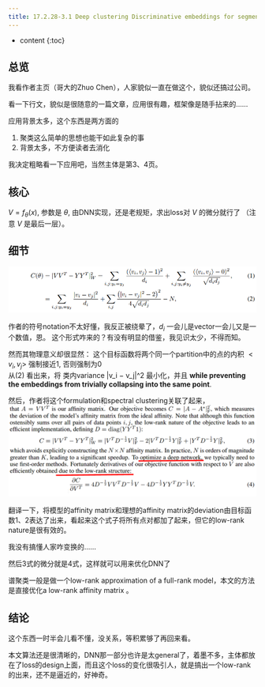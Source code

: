 ```yaml
--- 
title: 17.2.28-3.1 Deep clustering Discriminative embeddings for segmentation and separation
---
```



* content
{:toc}

##  总览
我看作者主页（哥大的Zhuo Chen），人家貌似一直在做这个，貌似还搞过公司。

看一下行文，貌似是很随意的一篇文章，应用很有趣，框架像是随手拈来的……

应用背景太多，这个东西是两方面的
1. 聚类这么简单的思想也能干如此复杂的事
2. 背景太多，不方便读者去消化

我决定粗略看一下应用吧，当然主体是第3、4页。

## 核心
$V = f_θ(x)$, 参数是 $\theta$, 由DNN实现，还是老规矩，求出loss对 $V$ 的微分就行了 （注意 $V$ 是最后一层）。

## 细节
![](DeepclusteringDiscriminativeembeddings/公式1.png)

作者的符号notation不太好懂，我反正被绕晕了，$d_i$ 一会儿是vector一会儿又是一个数值，恩。
这个形式咋来的？有没有明显的借鉴，我见识太少，不得而知。

然而其物理意义却很显然：
这个目标函数将两个同一个partition中的点的内积 $<v_i , v_j>$ 强制接近1, 否则强制为0  
从(2) 看出来，将 类内variance |v_i − v_j|^2 最小化，并且 __while preventing the embeddings from trivially collapsing into the same point__.

然后，作者将这个formulation和spectral clustering关联了起来，
![](DeepclusteringDiscriminativeembeddings/公式34.png)

翻译一下，将模型的affinity matrix和理想的affinity matrix的deviation由目标函数1、2表达了出来，看起来这个式子将所有点对都加了起来，但它的low-rank nature是很有效的。

我没有搞懂人家咋变换的……

然后3式的微分就是4式，这样就可以用来优化DNN了

谱聚类一般是做一个low-rank approximation of a full-rank model，本文的方法是直接优化a low-rank affinity matrix 。

## 结论
这个东西一时半会儿看不懂，没关系，等积累够了再回来看。

本文算法还是很清晰的，DNN那一部分也许是太general了，着墨不多，主体都放在了loss的design上面，而且这个loss的变化很吸引人，就是搞出一个low-rank的出来，还不是逼近的，好神奇。